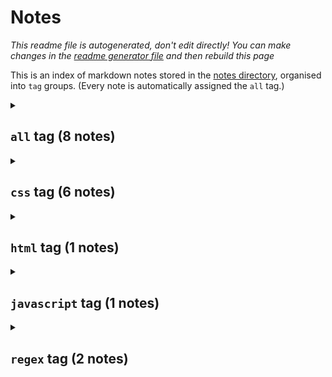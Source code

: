 # Notes

_This readme file is autogenerated, don't edit directly! You can make changes in the [readme generator file](/base/create-readme.md) and then rebuild this page_

This is an index of markdown notes stored in the [notes directory](/base/notes/), organised into `tag` groups. (Every note is automatically assigned the `all` tag.)

<details>
<summary>

## `all` tag (8 notes)</summary>
- [How to use regex to capture tags and taxonomies](/base/notes/regex-get-tags-and-taxonomies.md) `regex`
- [matchAll output from javascript is like this](/base/notes/matchall-array-output.md) `regex` `javascript`
- [How to style html details elements with css](/base/notes/styling-details-element-css.md) `css` `html`
- [How to set top left bottom right in css with one inset property](/base/notes/inset-css-property.md) `css`
- [Simple colour mode option in css with has selector](/base/notes/simple-colour-mode-with-has-css.md) `css`
- [Tweaking colour to some other colour in css](/base/notes/css-tweak-colour.md) `css`
- [focus-visible is a good way to register focus state](/base/notes/focus-visible-for-focus.md) `css`
- [css paragraph text height](/base/notes/css-para-height.md) `css`
</details>
<details>
<summary>

## `css` tag (6 notes)</summary>
- [How to style html details elements with css](/base/notes/styling-details-element-css.md) `css` `html`
- [How to set top left bottom right in css with one inset property](/base/notes/inset-css-property.md) `css`
- [Simple colour mode option in css with has selector](/base/notes/simple-colour-mode-with-has-css.md) `css`
- [Tweaking colour to some other colour in css](/base/notes/css-tweak-colour.md) `css`
- [focus-visible is a good way to register focus state](/base/notes/focus-visible-for-focus.md) `css`
- [css paragraph text height](/base/notes/css-para-height.md) `css`
</details>
<details>
<summary>

## `html` tag (1 notes)</summary>
- [How to style html details elements with css](/base/notes/styling-details-element-css.md) `css` `html`
</details>
<details>
<summary>

## `javascript` tag (1 notes)</summary>
- [matchAll output from javascript is like this](/base/notes/matchall-array-output.md) `regex` `javascript`
</details>
<details>
<summary>

## `regex` tag (2 notes)</summary>
- [How to use regex to capture tags and taxonomies](/base/notes/regex-get-tags-and-taxonomies.md) `regex`
- [matchAll output from javascript is like this](/base/notes/matchall-array-output.md) `regex` `javascript`
</details>
